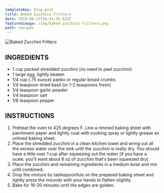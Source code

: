 ```yaml
---
templateKey: blog-post
title: Baked Zucchini Fritters
date: 2019-08-22T16:41:26.615Z
featuredimage: /img/baked-zucchini-fritters.png
path: recipes
---
```

![Baked Zucchini Fritters](/img/baked-zucchini-fritters.png)

## INGREDIENTS

* 1 cup packed shredded zucchini (no need to peel zucchini)
* 1 large egg, lightly beaten
* 1/4 cup (.75 ounce) panko or regular bread crumbs
* 1/4 teaspoon dried basil (or 1-2 teaspoons fresh)
* 1/4 teaspoon garlic powder
* 1/4 teaspoon salt
* 1/8 teaspoon pepper

## INSTRUCTIONS

1. Preheat the oven to 425 degrees F. Line a rimmed baking sheet with parchment paper and lightly coat with cooking spray or lightly grease an unlined baking sheet.
2. Place the shredded zucchini in a clean kitchen towel and wring out all the excess water over the sink until the zucchini is really dry. You should have a little over 1 cup after squeezing out the water (if you have a scale, you'll want about 6 oz of zucchini that's been squeezed dry).
3. Place the zucchini and remaining ingredients in a medium bowl and mix until combined.
4. Drop the mixture by tablespoonfuls on the prepared baking sheet and lightly press the mounds with your hands to flatten slightly.
5. Bake for 16-20 minutes until the edges are golden.
